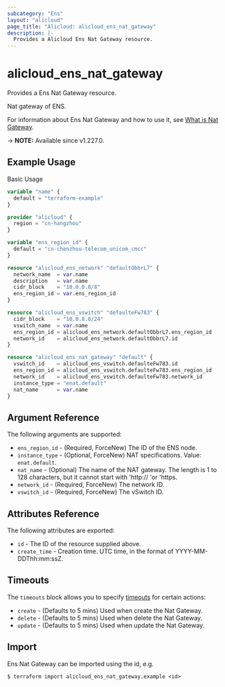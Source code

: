 ```yaml
---
subcategory: "Ens"
layout: "alicloud"
page_title: "Alicloud: alicloud_ens_nat_gateway"
description: |-
  Provides a Alicloud Ens Nat Gateway resource.
---
```


# alicloud_ens_nat_gateway

Provides a Ens Nat Gateway resource.

Nat gateway of ENS.

For information about Ens Nat Gateway and how to use it, see [What is Nat Gateway](https://www.alibabacloud.com/help/en/).

-> **NOTE:** Available since v1.227.0.

## Example Usage

Basic Usage

```terraform
variable "name" {
  default = "terraform-example"
}

provider "alicloud" {
  region = "cn-hangzhou"
}

variable "ens_region_id" {
  default = "cn-chenzhou-telecom_unicom_cmcc"
}

resource "alicloud_ens_network" "defaultObbrL7" {
  network_name  = var.name
  description   = var.name
  cidr_block    = "10.0.0.0/8"
  ens_region_id = var.ens_region_id
}

resource "alicloud_ens_vswitch" "defaulteFw783" {
  cidr_block    = "10.0.8.0/24"
  vswitch_name  = var.name
  ens_region_id = alicloud_ens_network.defaultObbrL7.ens_region_id
  network_id    = alicloud_ens_network.defaultObbrL7.id
}

resource "alicloud_ens_nat_gateway" "default" {
  vswitch_id    = alicloud_ens_vswitch.defaulteFw783.id
  ens_region_id = alicloud_ens_vswitch.defaulteFw783.ens_region_id
  network_id    = alicloud_ens_vswitch.defaulteFw783.network_id
  instance_type = "enat.default"
  nat_name      = var.name
}
```

## Argument Reference

The following arguments are supported:
* `ens_region_id` - (Required, ForceNew) The ID of the ENS node.
* `instance_type` - (Optional, ForceNew) NAT specifications. Value: `enat.default`.
* `nat_name` - (Optional) The name of the NAT gateway. The length is 1 to 128 characters, but it cannot start with 'http:// 'or 'https.
* `network_id` - (Required, ForceNew) The network ID.
* `vswitch_id` - (Required, ForceNew) The vSwitch ID.

## Attributes Reference

The following attributes are exported:
* `id` - The ID of the resource supplied above.
* `create_time` - Creation time. UTC time, in the format of YYYY-MM-DDThh:mm:ssZ.

## Timeouts

The `timeouts` block allows you to specify [timeouts](https://www.terraform.io/docs/configuration-0-11/resources.html#timeouts) for certain actions:
* `create` - (Defaults to 5 mins) Used when create the Nat Gateway.
* `delete` - (Defaults to 5 mins) Used when delete the Nat Gateway.
* `update` - (Defaults to 5 mins) Used when update the Nat Gateway.

## Import

Ens Nat Gateway can be imported using the id, e.g.

```shell
$ terraform import alicloud_ens_nat_gateway.example <id>
```